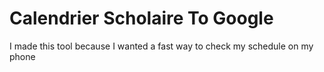 # Calendrier Scholaire To Google
I made this tool because I wanted a fast way to check my schedule on my phone
